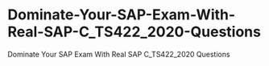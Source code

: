 # Dominate-Your-SAP-Exam-With-Real-SAP-C_TS422_2020-Questions
Dominate Your SAP Exam With Real SAP C_TS422_2020 Questions

